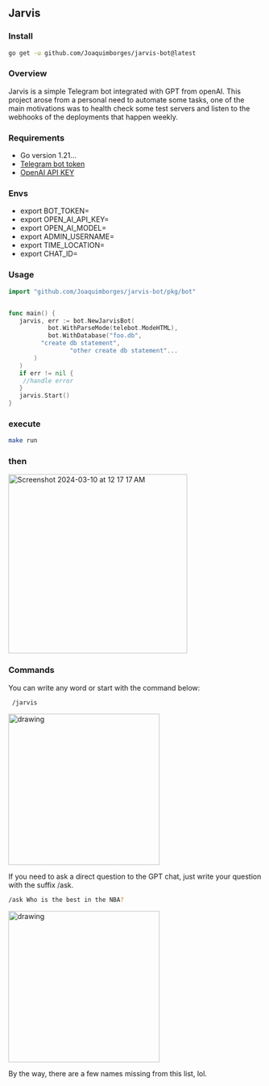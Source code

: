 ## Jarvis
### Install
```bash
go get -u github.com/Joaquimborges/jarvis-bot@latest
```
### Overview
Jarvis is a simple Telegram bot integrated with GPT from openAI.
This project arose from a personal need to automate some tasks, 
one of the main motivations was to health check some test servers and 
listen to the webhooks of the deployments that happen weekly.

### Requirements
- Go version 1.21...
- [Telegram bot token](https://core.telegram.org/bots/api)
- [OpenAI API KEY](https://platform.openai.com/api-keys)

### Envs
 - export BOT_TOKEN=
 - export OPEN_AI_API_KEY=
 - export OPEN_AI_MODEL=
 - export ADMIN_USERNAME=
 - export TIME_LOCATION=
 - export CHAT_ID=

### Usage
```go
import "github.com/Joaquimborges/jarvis-bot/pkg/bot"


func main() {
   jarvis, err := bot.NewJarvisBot(
           bot.WithParseMode(telebot.ModeHTML),
           bot.WithDatabase("foo.db", 
		 "create db statement",
                 "other create db statement"...
	   )
   )
   if err != nil {
	//handle error
   }
   jarvis.Start()
}
```
### execute
```bash
make run
```
### then
<img width="355" alt="Screenshot 2024-03-10 at 12 17 17 AM" src="https://github.com/Joaquimborges/Jarvis-bot/assets/57245781/11ae307e-3e3d-42d2-9558-50a8bd01cd8f">

### Commands
You can write any word or start with the command below:
```sh
 /jarvis
```
<img src="https://github.com/Joaquimborges/Jarvis-bot/assets/57245781/571de568-e2c3-4615-a8d4-334b1fb12707" alt="drawing" width="300"/>

If you need to ask a direct question to the GPT chat, just write your question with the suffix /ask.
```bash
/ask Who is the best in the NBA?
```
<img src="https://github.com/Joaquimborges/Jarvis-bot/assets/57245781/27887e95-759d-4eed-a1e3-b8779b299fe7" alt="drawing" width="300"/>

By the way, there are a few names missing from this list, lol.

